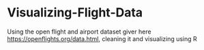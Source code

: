 # Visualizing-Flight-Data  

Using the open flight and airport dataset giver here https://openflights.org/data.html, cleaning it and visualizing using R 
